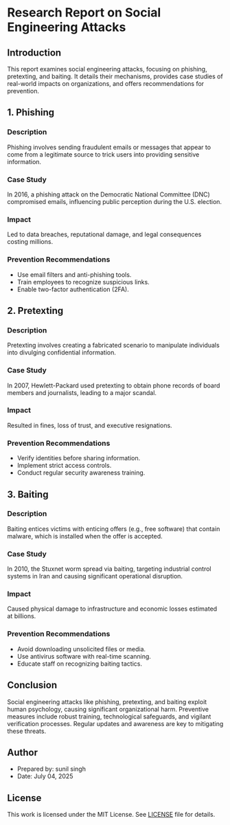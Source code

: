 # Research Report on Social Engineering Attacks

## Introduction
This report examines social engineering attacks, focusing on phishing, pretexting, and baiting. It details their mechanisms, provides case studies of real-world impacts on organizations, and offers recommendations for prevention.

## 1. Phishing
### Description
Phishing involves sending fraudulent emails or messages that appear to come from a legitimate source to trick users into providing sensitive information.
### Case Study
In 2016, a phishing attack on the Democratic National Committee (DNC) compromised emails, influencing public perception during the U.S. election.
### Impact
Led to data breaches, reputational damage, and legal consequences costing millions.
### Prevention Recommendations
- Use email filters and anti-phishing tools.
- Train employees to recognize suspicious links.
- Enable two-factor authentication (2FA).

## 2. Pretexting
### Description
Pretexting involves creating a fabricated scenario to manipulate individuals into divulging confidential information.
### Case Study
In 2007, Hewlett-Packard used pretexting to obtain phone records of board members and journalists, leading to a major scandal.
### Impact
Resulted in fines, loss of trust, and executive resignations.
### Prevention Recommendations
- Verify identities before sharing information.
- Implement strict access controls.
- Conduct regular security awareness training.

## 3. Baiting
### Description
Baiting entices victims with enticing offers (e.g., free software) that contain malware, which is installed when the offer is accepted.
### Case Study
In 2010, the Stuxnet worm spread via baiting, targeting industrial control systems in Iran and causing significant operational disruption.
### Impact
Caused physical damage to infrastructure and economic losses estimated at billions.
### Prevention Recommendations
- Avoid downloading unsolicited files or media.
- Use antivirus software with real-time scanning.
- Educate staff on recognizing baiting tactics.

## Conclusion
Social engineering attacks like phishing, pretexting, and baiting exploit human psychology, causing significant organizational harm. Preventive measures include robust training, technological safeguards, and vigilant verification processes. Regular updates and awareness are key to mitigating these threats.

## Author
- Prepared by: sunil singh
- Date: July 04, 2025

## License
This work is licensed under the MIT License. See [LICENSE](LICENSE) file for details.
